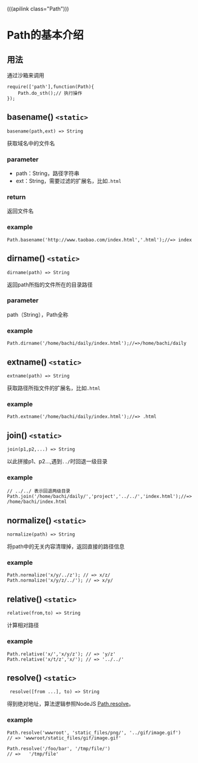 (((apilink class="Path")))
# Path的基本介绍

## 用法

通过沙箱来调用

	require(['path'],function(Path){
		Path.do_sth();// 执行操作
	});

## basename()  `<static>`

`basename(path,ext) => String`

获取域名中的文件名

### parameter

- path：String，路径字符串
- ext：String，需要过滤的扩展名，比如`.html`

### return

返回文件名

### example

	Path.basename('http://www.taobao.com/index.html','.html');//=> index

## dirname()  `<static>`

`dirname(path) => String`

返回path所指的文件所在的目录路径

### parameter

path（String），Path全称

### example

	Path.dirname('/home/bachi/daily/index.html');//=>/home/bachi/daily

## extname()  `<static>`

`extname(path) => String`

获取路径所指文件的扩展名，比如`.html`

### example

	Path.extname('/home/bachi/daily/index.html');//=> .html

## join()  `<static>`

`join(p1,p2,...) => String`

以此拼接p1、p2...,遇到`../`时回退一级目录

### example

	// ../../ 表示回退两级目录
	Path.join('/home/bachi/daily/','project','../../','index.html');//=> /home/bachi/index.html

## normalize()  `<static>`

`normalize(path) => String`

将path中的无关内容清理掉，返回直接的路径信息

### example

	Path.normalize('x/y/../z'); // => x/z/
	Path.normalize('x/y/z/../'); // => x/y/

## relative()  `<static>`

`relative(from,to) => String`

计算相对路径

### example

	Path.relative('x/','x/y/z'); // => 'y/z'
	Path.relative('x/t/z','x/'); // => '../../'

## resolve()  `<static>`

` resolve([from ...], to) => String`

得到绝对地址，算法逻辑参照NodeJS [Path.resolve](http://nodejs.org/api/path.html#path_path_resolve_from_to)。

### example

	Path.resolve('wwwroot', 'static_files/png/', '../gif/image.gif')
	// => 'wwwroot/static_files/gif/image.gif'

	Path.resolve('/foo/bar', '/tmp/file/')
	// =>	'/tmp/file'



